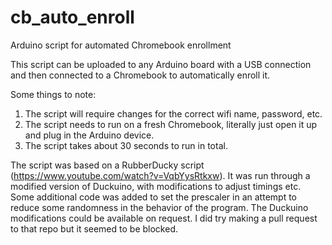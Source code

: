 # cb_auto_enroll
Arduino script for automated Chromebook enrollment

This script can be uploaded to any Arduino board with a USB connection and then connected to a Chromebook to automatically enroll it.

Some things to note:

1. The script will require changes for the correct wifi name, password, etc.
2. The script needs to run on a fresh Chromebook, literally just open it up and plug in the Arduino device. 
3. The script takes about 30 seconds to run in total. 

The script was based on a RubberDucky script (https://www.youtube.com/watch?v=VqbYysRtkxw). It was run through a modified version of Duckuino, with modifications to adjust timings etc. Some additional code was added to set the prescaler in an attempt to reduce some randomness in the behavior of the program. The Duckuino modifications could be available on request. I did try making a pull request to that repo but it seemed to be blocked.
